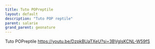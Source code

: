 ```yaml
---
title: Tuto POPreptile
layout: default
description: "Tuto POP reptile"
parent: salarie
grand_parent: geonature
---
```


Tuto POPreptile
https://youtu.be/DzpkBUaTXeU?si=3BVglsKCNL-W59fS